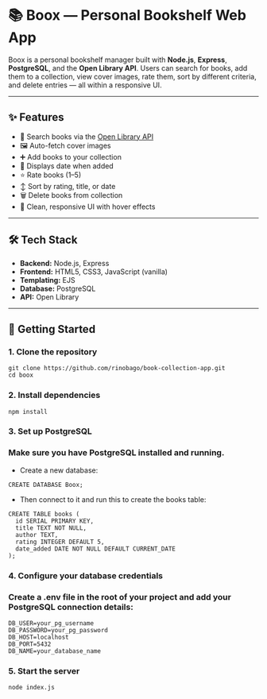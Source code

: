 # 📚 Boox — Personal Bookshelf Web App

Boox is a personal bookshelf manager built with **Node.js**, **Express**, **PostgreSQL**, and the **Open Library API**. Users can search for books, add them to a collection, view cover images, rate them, sort by different criteria, and delete entries — all within a responsive UI.

---

## ✨ Features

- 🔎 Search books via the [Open Library API](https://openlibrary.org/developers/api)
- 🖼️ Auto-fetch cover images
- ➕ Add books to your collection
- 📅 Displays date when added
- ⭐ Rate books (1–5)
- ↕️ Sort by rating, title, or date
- 🗑️ Delete books from collection
- 🎨 Clean, responsive UI with hover effects

---

## 🛠️ Tech Stack

- **Backend:** Node.js, Express
- **Frontend:** HTML5, CSS3, JavaScript (vanilla)
- **Templating:** EJS
- **Database:** PostgreSQL
- **API:** Open Library

---

## 🚀 Getting Started

### 1. Clone the repository

```
git clone https://github.com/rinobago/book-collection-app.git
cd boox
```

### 2. Install dependencies

```
npm install
```

### 3. Set up PostgreSQL

### Make sure you have PostgreSQL installed and running.

- Create a new database:

```
CREATE DATABASE Boox;
```

- Then connect to it and run this to create the books table:

```
CREATE TABLE books (
  id SERIAL PRIMARY KEY,
  title TEXT NOT NULL,
  author TEXT,
  rating INTEGER DEFAULT 5,
  date_added DATE NOT NULL DEFAULT CURRENT_DATE
);
```

### 4. Configure your database credentials

### Create a .env file in the root of your project and add your PostgreSQL connection details:

```
DB_USER=your_pg_username
DB_PASSWORD=your_pg_password
DB_HOST=localhost
DB_PORT=5432
DB_NAME=your_database_name
```

### 5. Start the server

```
node index.js
```
